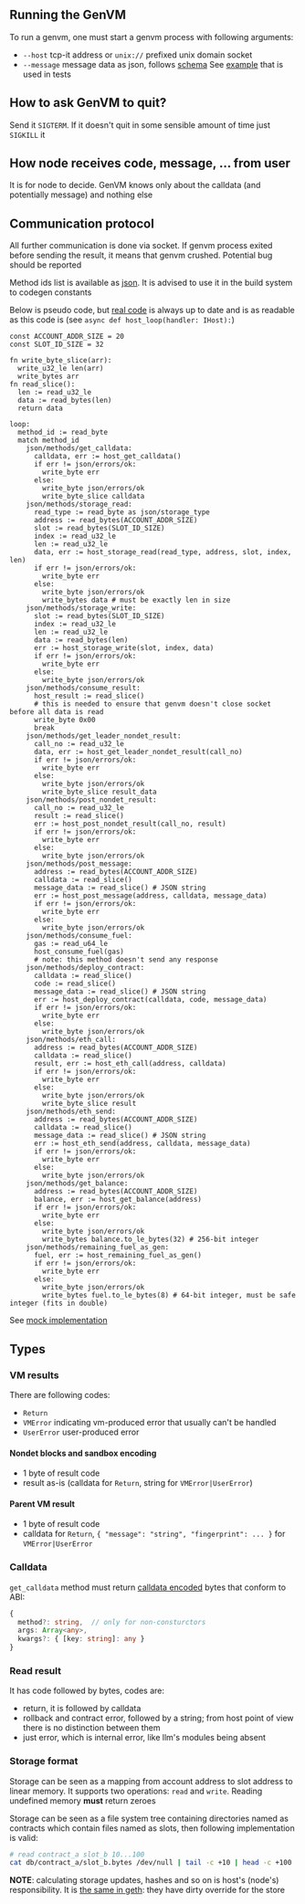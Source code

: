 ## Running the GenVM

To run a genvm, one must start a genvm process with following arguments:
- `--host` tcp-it address or `unix://` prefixed unix domain socket
- `--message` message data as json, follows [schema](../schemas/message.json)
  See [example](../../executor/testdata/templates/message.json) that is used in tests

## How to ask GenVM to quit?
Send it `SIGTERM`. If it doesn't quit in some sensible amount of time just `SIGKILL` it

## How node receives code, message, ... from user
It is for node to decide. GenVM knows only about the calldata (and potentially message) and nothing else

## Communication protocol
All further communication is done via socket. If genvm process exited before sending the result, it means that genvm crushed. Potential bug should be reported

Method ids list is available as [json](../../executor/codegen/data/host-fns.json). It is advised to use it in the build system to codegen constants

Below is pseudo code, but [real code](../../executor/testdata/runner/base_host.py) is always up to date and is as readable as this code is (see `async def host_loop(handler: IHost):`)

```
const ACCOUNT_ADDR_SIZE = 20
const SLOT_ID_SIZE = 32

fn write_byte_slice(arr):
  write_u32_le len(arr)
  write_bytes arr
fn read_slice():
  len := read_u32_le
  data := read_bytes(len)
  return data

loop:
  method_id := read_byte
  match method_id
    json/methods/get_calldata:
      calldata, err := host_get_calldata()
      if err != json/errors/ok:
        write_byte err
      else:
        write_byte json/errors/ok
        write_byte_slice calldata
    json/methods/storage_read:
      read_type := read_byte as json/storage_type
      address := read_bytes(ACCOUNT_ADDR_SIZE)
      slot := read_bytes(SLOT_ID_SIZE)
      index := read_u32_le
      len := read_u32_le
      data, err := host_storage_read(read_type, address, slot, index, len)
      if err != json/errors/ok:
        write_byte err
      else:
        write_byte json/errors/ok
        write_bytes data # must be exactly len in size
    json/methods/storage_write:
      slot := read_bytes(SLOT_ID_SIZE)
      index := read_u32_le
      len := read_u32_le
      data := read_bytes(len)
      err := host_storage_write(slot, index, data)
      if err != json/errors/ok:
        write_byte err
      else:
        write_byte json/errors/ok
    json/methods/consume_result:
      host_result := read_slice()
      # this is needed to ensure that genvm doesn't close socket before all data is read
      write_byte 0x00
      break
    json/methods/get_leader_nondet_result:
      call_no := read_u32_le
      data, err := host_get_leader_nondet_result(call_no)
      if err != json/errors/ok:
        write_byte err
      else:
        write_byte json/errors/ok
        write_byte_slice result_data
    json/methods/post_nondet_result:
      call_no := read_u32_le
      result := read_slice()
      err := host_post_nondet_result(call_no, result)
      if err != json/errors/ok:
        write_byte err
      else:
        write_byte json/errors/ok
    json/methods/post_message:
      address := read_bytes(ACCOUNT_ADDR_SIZE)
      calldata := read_slice()
      message_data := read_slice() # JSON string
      err := host_post_message(address, calldata, message_data)
      if err != json/errors/ok:
        write_byte err
      else:
        write_byte json/errors/ok
    json/methods/consume_fuel:
      gas := read_u64_le
      host_consume_fuel(gas)
      # note: this method doesn't send any response
    json/methods/deploy_contract:
      calldata := read_slice()
      code := read_slice()
      message_data := read_slice() # JSON string
      err := host_deploy_contract(calldata, code, message_data)
      if err != json/errors/ok:
        write_byte err
      else:
        write_byte json/errors/ok
    json/methods/eth_call:
      address := read_bytes(ACCOUNT_ADDR_SIZE)
      calldata := read_slice()
      result, err := host_eth_call(address, calldata)
      if err != json/errors/ok:
        write_byte err
      else:
        write_byte json/errors/ok
        write_byte_slice result
    json/methods/eth_send:
      address := read_bytes(ACCOUNT_ADDR_SIZE)
      calldata := read_slice()
      message_data := read_slice() # JSON string
      err := host_eth_send(address, calldata, message_data)
      if err != json/errors/ok:
        write_byte err
      else:
        write_byte json/errors/ok
    json/methods/get_balance:
      address := read_bytes(ACCOUNT_ADDR_SIZE)
      balance, err := host_get_balance(address)
      if err != json/errors/ok:
        write_byte err
      else:
        write_byte json/errors/ok
        write_bytes balance.to_le_bytes(32) # 256-bit integer
    json/methods/remaining_fuel_as_gen:
      fuel, err := host_remaining_fuel_as_gen()
      if err != json/errors/ok:
        write_byte err
      else:
        write_byte json/errors/ok
        write_bytes fuel.to_le_bytes(8) # 64-bit integer, must be safe integer (fits in double)
```

See [mock implementation](../../executor/testdata/runner/mock_host.py)

## Types

### VM results
There are following codes:
- `Return`
- `VMError` indicating vm-produced error that usually can't be handled
- `UserError` user-produced error

#### Nondet blocks and sandbox encoding
- 1 byte of result code
- result as-is (calldata for `Return`, string for `VMError|UserError`)

#### Parent VM result
- 1 byte of result code
- calldata for `Return`, `{ "message": "string", "fingerprint": ... }` for `VMError|UserError`

### Calldata
`get_calldata` method must return [calldata encoded](../calldata.md) bytes that conform to ABI:
```typescript
{
  method?: string,  // only for non-consturctors
  args: Array<any>,
  kwargs?: { [key: string]: any }
}
```

### Read result
It has code followed by bytes, codes are:
- return, it is followed by calldata
- rollback and contract error, followed by a string; from host point of view there is no distinction between them
- just error, which is internal error, like llm's modules being absent

### Storage format
Storage can be seen as a mapping from account address to slot address to linear memory. It supports two operations: `read` and `write`. Reading undefined memory **must** return zeroes

Storage can be seen as a file system tree containing directories named as contracts which contain files named as slots, then following implementation is valid:
```bash
# read contract_a slot_b 10...100
cat db/contract_a/slot_b.bytes /dev/null | tail -c +10 | head -c +100
```

**NOTE**: calculating storage updates, hashes and so on is host's (node's) responsibility. It is [the same in geth](https://github.com/ethereum/go-ethereum/blob/67a3b087951a3f3a8e341ae32b6ec18f3553e5cc/core/state/state_object.go#L232): they have dirty override for the store
